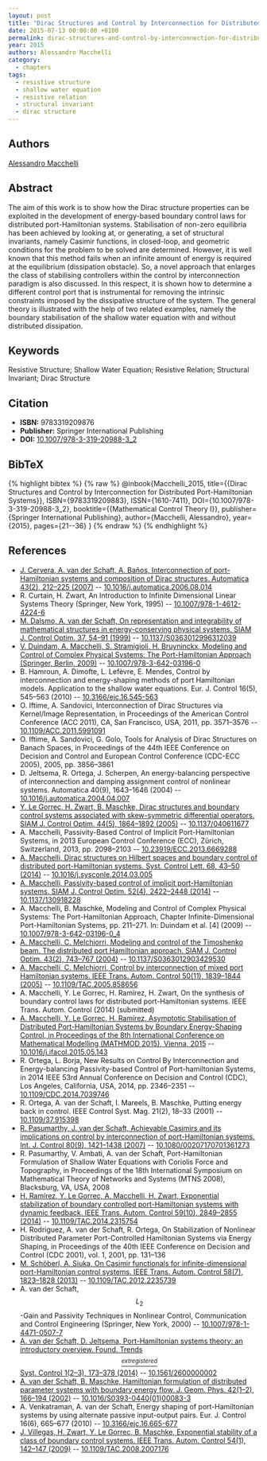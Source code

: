 ```yaml
---
layout: post
title: "Dirac Structures and Control by Interconnection for Distributed Port-Hamiltonian Systems"
date: 2015-07-13 00:00:00 +0100
permalink: dirac-structures-and-control-by-interconnection-for-distributed-port-hamiltonian-systems
year: 2015
authors: Alessandro Macchelli
category:
  - chapters
tags:
  - resistive structure
  - shallow water equation
  - resistive relation
  - structural invariant
  - dirac structure
---
```

 
## Authors
[Alessandro Macchelli](authors/alessandro_macchelli)
 
## Abstract
The aim of this work is to show how the Dirac structure properties can be exploited in the development of energy-based boundary control laws for distributed port-Hamiltonian systems. Stabilisation of non-zero equilibria has been achieved by looking at, or generating, a set of structural invariants, namely Casimir functions, in closed-loop, and geometric conditions for the problem to be solved are determined. However, it is well known that this method fails when an infinite amount of energy is required at the equilibrium (dissipation obstacle). So, a novel approach that enlarges the class of stabilising controllers within the control by interconnection paradigm is also discussed. In this respect, it is shown how to determine a different control port that is instrumental for removing the intrinsic constraints imposed by the dissipative structure of the system. The general theory is illustrated with the help of two related examples, namely the boundary stabilisation of the shallow water equation with and without distributed dissipation.
 
## Keywords
Resistive Structure; Shallow Water Equation; Resistive Relation; Structural Invariant; Dirac Structure
 
## Citation
- **ISBN:** 9783319209876
- **Publisher:** Springer International Publishing
- **DOI:** [10.1007/978-3-319-20988-3_2](https://doi.org/10.1007/978-3-319-20988-3_2)
 
## BibTeX
{% highlight bibtex %}
{% raw %}
@inbook{Macchelli_2015,
  title={{Dirac Structures and Control by Interconnection for Distributed Port-Hamiltonian Systems}},
  ISBN={9783319209883},
  ISSN={1610-7411},
  DOI={10.1007/978-3-319-20988-3_2},
  booktitle={{Mathematical Control Theory I}},
  publisher={Springer International Publishing},
  author={Macchelli, Alessandro},
  year={2015},
  pages={21--36}
}
{% endraw %}
{% endhighlight %}
 
## References
- [J. Cervera, A. van der Schaft, A. Baños, Interconnection of port-Hamiltonian systems and composition of Dirac structures. Automatica 43(2), 212–225 (2007)](interconnection-of-port-hamiltonian-systems-and-composition-of-dirac-structures) -- [10.1016/j.automatica.2006.08.014](https://doi.org/10.1016/j.automatica.2006.08.014)
- R. Curtain, H. Zwart, An Introduction to Infinite Dimensional Linear Systems Theory (Springer, New York, 1995) -- [10.1007/978-1-4612-4224-6](https://doi.org/10.1007/978-1-4612-4224-6)
- [M. Dalsmo, A. van der Schaft, On representation and integrability of mathematical structures in energy-conserving physical systems. SIAM J. Control Optim. 37, 54–91 (1999)](on-representations-and-integrability-of-mathematical-structures-in-energy-conserving-physical-systems) -- [10.1137/S0363012996312039](https://doi.org/10.1137/S0363012996312039)
- [V. Duindam, A. Macchelli, S. Stramigioli, H. Bruyninckx, Modeling and Control of Complex Physical Systems: The Port-Hamiltonian Approach (Springer, Berlin, 2009)](modeling-and-control-of-complex-physical-systems) -- [10.1007/978-3-642-03196-0](https://doi.org/10.1007/978-3-642-03196-0)
- B. Hamroun, A. Dimofte, L. Lefèvre, E. Mendes, Control by interconnection and energy-shaping methods of port Hamiltonian models. Application to the shallow water equations. Eur. J. Control 16(5), 545–563 (2010) -- [10.3166/ejc.16.545-563](https://doi.org/10.3166/ejc.16.545-563)
- O. Iftime, A. Sandovici, Interconnection of Dirac Structures via Kernel/Image Representation, in Proceedings of the American Control Conference (ACC 2011), CA, San Francisco, USA, 2011, pp. 3571–3576 -- [10.1109/ACC.2011.5991091](https://doi.org/10.1109/ACC.2011.5991091)
- O. Iftime, A. Sandovici, G. Golo, Tools for Analysis of Dirac Structures on Banach Spaces, in Proceedings of the 44th IEEE Conference on Decision and Control and European Control Conference (CDC-ECC 2005), 2005, pp. 3856–3861
- D. Jeltsema, R. Ortega, J. Scherpen, An energy-balancing perspective of interconnection and damping assignment control of nonlinear systems. Automatica 40(9), 1643–1646 (2004) -- [10.1016/j.automatica.2004.04.007](https://doi.org/10.1016/j.automatica.2004.04.007)
- [Y. Le Gorrec, H. Zwart, B. Maschke, Dirac structures and boundary control systems associated with skew-symmetric differential operators. SIAM J. Control Optim. 44(5), 1864–1892 (2005)](dirac-structures-and-boundary-control-systems-associated-with-skew-symmetric-differential-operators) -- [10.1137/040611677](https://doi.org/10.1137/040611677)
- A. Macchelli, Passivity-Based Control of Implicit Port-Hamiltonian Systems, in 2013 European Control Conference (ECC), Zürich, Switzerland, 2013, pp. 2098–2103 -- [10.23919/ECC.2013.6669288](https://doi.org/10.23919/ECC.2013.6669288)
- [A. Macchelli, Dirac structures on Hilbert spaces and boundary control of distributed port-Hamiltonian systems. Syst. Control Lett. 68, 43–50 (2014)](dirac-structures-on-hilbert-spaces-and-boundary-control-of-distributed-port-hamiltonian-systems) -- [10.1016/j.sysconle.2014.03.005](https://doi.org/10.1016/j.sysconle.2014.03.005)
- [A. Macchelli, Passivity-based control of implicit port-Hamiltonian systems. SIAM J. Control Optim. 52(4), 2422–2448 (2014)](passivity-based-control-of-implicit-port-hamiltonian-systems) -- [10.1137/130918228](https://doi.org/10.1137/130918228)
- A. Macchelli, B. Maschke, Modeling and Control of Complex Physical Systems: The Port-Hamiltonian Approach, Chapter Infinite-Dimensional Port-Hamiltonian Systems, pp. 211–271. In: Duindam et al. [4] (2009) -- [10.1007/978-3-642-03196-0_4](https://doi.org/10.1007/978-3-642-03196-0_4)
- [A. Macchelli, C. Melchiorri, Modeling and control of the Timoshenko beam. The distributed port Hamiltonian approach. SIAM J. Control Optim. 43(2), 743–767 (2004)](modeling-and-control-of-the-timoshenko-beam-the-distributed-port-hamiltonian-approach) -- [10.1137/S0363012903429530](https://doi.org/10.1137/S0363012903429530)
- [A. Macchelli, C. Melchiorri, Control by interconnection of mixed port Hamiltonian systems. IEEE Trans. Autom. Control 50(11), 1839–1844 (2005)](control-by-interconnection-of-mixed-port-hamiltonian-systems) -- [10.1109/TAC.2005.858656](https://doi.org/10.1109/TAC.2005.858656)
- A. Macchelli, Y. Le Gorrec, H. Ramírez, H. Zwart, On the synthesis of boundary control laws for distributed port-Hamiltonian systems. IEEE Trans. Autom. Control (2014) (submitted)
- [A. Macchelli, Y. Le Gorrec, H. Ramírez, Asymptotic Stabilisation of Distributed Port-Hamiltonian Systems by Boundary Energy-Shaping Control, in Proceedings of the 8th International Conference on Mathematical Modelling (MATHMOD 2015), Vienna, 2015](asymptotic-stabilisation-of-distributed-port-hamiltonian-systems-by-boundary-energy-shaping-control) -- [10.1016/j.ifacol.2015.05.143](https://doi.org/10.1016/j.ifacol.2015.05.143)
- R. Ortega, L. Borja, New Results on Control By Interconnection and Energy-balancing Passivity-based Control of Port-hamiltonian Systems, in 2014 IEEE 53rd Annual Conference on Decision and Control (CDC), Los Angeles, California, USA, 2014, pp. 2346–2351 -- [10.1109/CDC.2014.7039746](https://doi.org/10.1109/CDC.2014.7039746)
- R. Ortega, A. van der Schaft, I. Mareels, B. Maschke, Putting energy back in control. IEEE Control Syst. Mag. 21(2), 18–33 (2001) -- [10.1109/37.915398](https://doi.org/10.1109/37.915398)
- [R. Pasumarthy, J. van der Schaft, Achievable Casimirs and its implications on control by interconnection of port-Hamiltonian systems. Int. J. Control 80(9), 1421–1438 (2007)](achievable-casimirs-and-its-implications-on-control-of-port-hamiltonian-systems) -- [10.1080/00207170701361273](https://doi.org/10.1080/00207170701361273)
- R. Pasumarthy, V. Ambati, A. van der Schaft, Port-Hamiltonian Formulation of Shallow Water Equations with Coriolis Force and Topography, in Proceedings of the 18th International Symposium on Mathematical Theory of Networks and Systems (MTNS 2008), Blacksburg, VA, USA, 2008
- [H. Ramírez, Y. Le Gorrec, A. Macchelli, H. Zwart, Exponential stabilization of boundary controlled port-Hamiltonian systems with dynamic feedback. IEEE Trans. Autom. Control 59(10), 2849–2855 (2014)](exponential-stabilization-of-boundary-controlled-port-hamiltonian-systems-with-dynamic-feedback) -- [10.1109/TAC.2014.2315754](https://doi.org/10.1109/TAC.2014.2315754)
- H. Rodriguez, A. van der Schaft, R. Ortega, On Stabilization of Nonlinear Distributed Parameter Port-Controlled Hamiltonian Systems via Energy Shaping, in Proceedings of the 40th IEEE Conference on Decision and Control (CDC 2001), vol. 1, 2001, pp. 131–136
- [M. Schöberl, A. Siuka, On Casimir functionals for infinite-dimensional port-Hamiltonian control systems. IEEE Trans. Autom. Control 58(7), 1823–1828 (2013)](on-casimir-functionals-for-infinite-dimensional-port-hamiltonian-control-systems) -- [10.1109/TAC.2012.2235739](https://doi.org/10.1109/TAC.2012.2235739)
- A. van der Schaft, $$L_2$$
 -Gain and Passivity Techniques in Nonlinear Control, Communication and Control Engineering (Springer, New York, 2000) -- [10.1007/978-1-4471-0507-7](https://doi.org/10.1007/978-1-4471-0507-7)
- [A. van der Schaft, D. Jeltsema, Port-Hamiltonian systems theory: an introductory overview. Found. Trends$$^{	extregistered }$$ Syst. Control 1(2–3), 173–378 (2014)](port-hamiltonian-systems-theory-an-introductory-overview-journal) -- [10.1561/2600000002](https://doi.org/10.1561/2600000002)
- [A. van der Schaft, B. Maschke, Hamiltonian formulation of distributed parameter systems with boundary energy flow. J. Geom. Phys. 42(1–2), 166–194 (2002)](hamiltonian-formulation-of-distributed-parameter-systems-with-boundary-energy-flow) -- [10.1016/S0393-0440(01)00083-3](https://doi.org/10.1016/S0393-0440(01)00083-3)
- A. Venkatraman, A. van der Schaft, Energy shaping of port-Hamiltonian systems by using alternate passive input-output pairs. Eur. J. Control 16(6), 665–677 (2010) -- [10.3166/ejc.16.665-677](https://doi.org/10.3166/ejc.16.665-677)
- [J. Villegas, H. Zwart, Y. Le Gorrec, B. Maschke, Exponential stability of a class of boundary control systems. IEEE Trans. Autom. Control 54(1), 142–147 (2009)](exponential-stability-of-a-class-of-boundary-control-systems) -- [10.1109/TAC.2008.2007176](https://doi.org/10.1109/TAC.2008.2007176)

